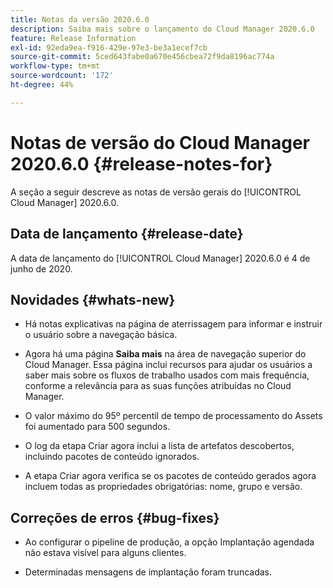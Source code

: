 ```yaml
---
title: Notas da versão 2020.6.0
description: Saiba mais sobre o lançamento do Cloud Manager 2020.6.0
feature: Release Information
exl-id: 92eda9ea-f916-429e-97e3-be3a1ecef7cb
source-git-commit: 5ced643fabe0a670e456cbea72f9da8196ac774a
workflow-type: tm+mt
source-wordcount: '172'
ht-degree: 44%

---
```


# Notas de versão do Cloud Manager 2020.6.0 {#release-notes-for}

A seção a seguir descreve as notas de versão gerais do [!UICONTROL Cloud Manager] 2020.6.0.

## Data de lançamento {#release-date}

A data de lançamento do [!UICONTROL Cloud Manager] 2020.6.0 é 4 de junho de 2020.

## Novidades {#whats-new}

* Há notas explicativas na página de aterrissagem para informar e instruir o usuário sobre a navegação básica.

* Agora há uma página **Saiba mais** na área de navegação superior do Cloud Manager. Essa página inclui recursos para ajudar os usuários a saber mais sobre os fluxos de trabalho usados com mais frequência, conforme a relevância para as suas funções atribuídas no Cloud Manager.

* O valor máximo do 95º percentil de tempo de processamento do Assets foi aumentado para 500 segundos.

* O log da etapa Criar agora inclui a lista de artefatos descobertos, incluindo pacotes de conteúdo ignorados.

* A etapa Criar agora verifica se os pacotes de conteúdo gerados agora incluem todas as propriedades obrigatórias: nome, grupo e versão.

## Correções de erros {#bug-fixes}

* Ao configurar o pipeline de produção, a opção Implantação agendada não estava visível para alguns clientes.

* Determinadas mensagens de implantação foram truncadas.
